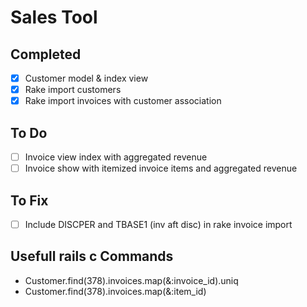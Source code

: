 # Sales Tool

## Completed
* [x] Customer model & index view
* [x] Rake import customers
* [x] Rake import invoices with customer association

## To Do
* [ ] Invoice view index with aggregated revenue
* [ ] Invoice show with itemized invoice items and aggregated revenue

## To Fix
* [ ] Include DISCPER and TBASE1 (inv aft disc) in rake invoice import

## Usefull rails c Commands
* Customer.find(378).invoices.map(&:invoice_id).uniq
* Customer.find(378).invoices.map(&:item_id)

